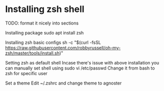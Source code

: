 # Installing zsh shell

TODO: format it nicely into sections

Installing package
sudo apt install zsh

Installing zsh basic configs
sh -c "$(curl -fsSL https://raw.githubusercontent.com/robbyrussell/oh-my-zsh/master/tools/install.sh)"

Setting zsh as default shell
Incase there's issue with above installation you can manually set shell using
sudo vi /etc/passwd
Change it from bash to zsh for specific user

Set a theme
Edit ~/.zshrc and change theme to agnoster
